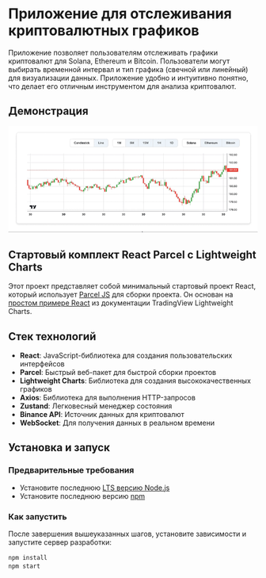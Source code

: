 # Приложение для отслеживания криптовалютных графиков

Приложение позволяет пользователям отслеживать графики криптовалют для Solana, Ethereum и Bitcoin. Пользователи могут выбирать временной интервал и тип графика (свечной или линейный) для визуализации данных. Приложение удобно и интуитивно понятно, что делает его отличным инструментом для анализа криптовалют.

## Демонстрация

<p align="left">
 <img width="600" src="assets/chart.gif" alt="demo"/>
</p>

## Стартовый комплект React Parcel с Lightweight Charts

Этот проект представляет собой минимальный стартовый проект React, который использует [Parcel JS](https://www.parceljs.org) для сборки проекта. Он основан на [простом примере React](https://tradingview.github.io/lightweight-charts/tutorials/react/simple) из документации TradingView Lightweight Charts.

## Стек технологий

- **React**: JavaScript-библиотека для создания пользовательских интерфейсов
- **Parcel**: Быстрый веб-пакет для быстрой сборки проектов
- **Lightweight Charts**: Библиотека для создания высококачественных графиков
- **Axios**: Библиотека для выполнения HTTP-запросов
- **Zustand**: Легковесный менеджер состояния
- **Binance API**: Источник данных для криптовалют
- **WebSocket**: Для получения данных в реальном времени

## Установка и запуск

### Предварительные требования

- Установите последнюю [LTS версию Node.js](https://nodejs.org/en/download/)
- Установите последнюю версию [npm](https://www.npmjs.com/)

### Как запустить

После завершения вышеуказанных шагов, установите зависимости и запустите сервер разработки:

```bash
npm install
npm start
```

